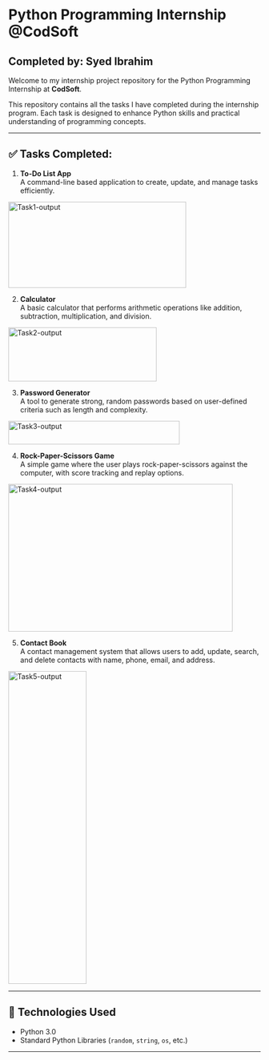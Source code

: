 # Python Programming Internship @CodSoft

## Completed by: Syed Ibrahim

Welcome to my internship project repository for the Python Programming Internship at **CodSoft**.

This repository contains all the tasks I have completed during the internship program. Each task is designed to enhance Python skills and practical understanding of programming concepts.

---

## ✅ Tasks Completed:

1. **To-Do List App**  
   A command-line based application to create, update, and manage tasks efficiently.
<img width="355" height="172" alt="Task1-output" src="https://github.com/user-attachments/assets/5e7c853f-eec0-499d-bdb5-0253af4b7317" />

2. **Calculator**  
   A basic calculator that performs arithmetic operations like addition, subtraction, multiplication, and division.
<img width="296" height="108" alt="Task2-output" src="https://github.com/user-attachments/assets/0c0f0840-d97d-4f9c-92b1-3a3e52bd6890" />

3. **Password Generator**  
   A tool to generate strong, random passwords based on user-defined criteria such as length and complexity.
<img width="342" height="47" alt="Task3-output" src="https://github.com/user-attachments/assets/8a227626-433a-493f-9cdb-333ea2df3be2" />

4. **Rock-Paper-Scissors Game**  
   A simple game where the user plays rock-paper-scissors against the computer, with score tracking and replay options.
<img width="448" height="295" alt="Task4-output" src="https://github.com/user-attachments/assets/2106668f-35ab-47fd-a8dd-4260388c48f4" />

5. **Contact Book**  
   A contact management system that allows users to add, update, search, and delete contacts with name, phone, email, and address.
<img width="156" height="625" alt="Task5-output" src="https://github.com/user-attachments/assets/dee0f17b-953a-4593-a46a-261f433bebd9" />

---

## 🔧 Technologies Used

- Python 3.0
- Standard Python Libraries (`random`, `string`, `os`, etc.)

---

